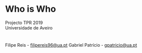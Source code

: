# Who is Who

Projecto TPR 2019<br>
Universidade de Aveiro

#
Filipe Reis - filipereis96@ua.pt
Gabriel Patrício - gpatricio@ua.pt
